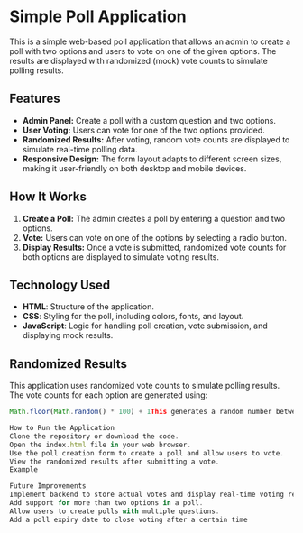# Simple Poll Application

This is a simple web-based poll application that allows an admin to create a poll with two options and users to vote on one of the given options. The results are displayed with randomized (mock) vote counts to simulate polling results.

## Features

- **Admin Panel:** Create a poll with a custom question and two options.
- **User Voting:** Users can vote for one of the two options provided.
- **Randomized Results:** After voting, random vote counts are displayed to simulate real-time polling data.
- **Responsive Design:** The form layout adapts to different screen sizes, making it user-friendly on both desktop and mobile devices.

## How It Works

1. **Create a Poll:** The admin creates a poll by entering a question and two options.
2. **Vote:** Users can vote on one of the options by selecting a radio button.
3. **Display Results:** Once a vote is submitted, randomized vote counts for both options are displayed to simulate voting results.

## Technology Used

- **HTML**: Structure of the application.
- **CSS**: Styling for the poll, including colors, fonts, and layout.
- **JavaScript**: Logic for handling poll creation, vote submission, and displaying mock results.

## Randomized Results

This application uses randomized vote counts to simulate polling results. The vote counts for each option are generated using:

```javascript
Math.floor(Math.random() * 100) + 1This generates a random number between 1 and 100 for each option after a user submits a vote.

How to Run the Application
Clone the repository or download the code.
Open the index.html file in your web browser.
Use the poll creation form to create a poll and allow users to vote.
View the randomized results after submitting a vote.
Example

Future Improvements
Implement backend to store actual votes and display real-time voting results.
Add support for more than two options in a poll.
Allow users to create polls with multiple questions.
Add a poll expiry date to close voting after a certain time
